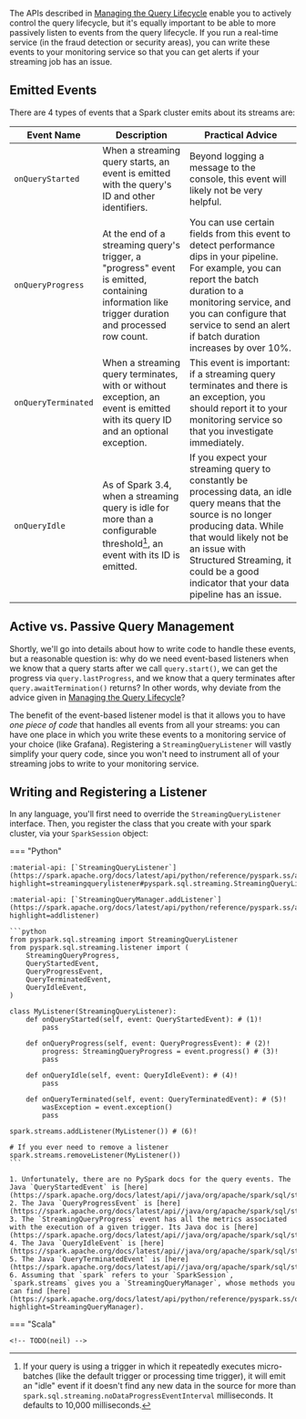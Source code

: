 The APIs described in [Managing the Query Lifecycle](./lifecycle.md) enable you to actively control the query lifecycle, but it's equally important to be able to more passively listen to events from the query lifecycle. If you run a real-time service (in the fraud detection or security areas), you can write these events to your monitoring service so that you can get alerts if your streaming job has an issue.

## Emitted Events

There are 4 types of events that a Spark cluster emits about its streams are:

| Event Name          | Description                                                                                                                                     | Practical Advice                                                                                                                                                                                                                                                                      |
|---------------------|-------------------------------------------------------------------------------------------------------------------------------------------------|---------------------------------------------------------------------------------------------------------------------------------------------------------------------------------------------------------------------------------------------------------------------------------------|
| `onQueryStarted`    | When a streaming query starts, an event is emitted with the query's ID and other identifiers.                                                   | Beyond logging a message to the console, this event will likely not be very helpful.                                                                                                                                                                                                  |
| `onQueryProgress`   | At the end of a streaming query's trigger, a "progress" event is emitted, containing information like trigger duration and processed row count. | You can use certain fields from this event to detect performance dips in your pipeline. For example, you can report the batch duration to a monitoring service, and you can configure that service to send an alert if batch duration increases by over 10%. |
| `onQueryTerminated` | When a streaming query terminates, with or without exception, an event is emitted with its query ID and an optional exception.                  | This event is important: if a streaming query terminates and there is an exception, you should report it to your monitoring service so that you investigate immediately.                                                                                                              |
| `onQueryIdle`       | As of Spark 3.4, when a streaming query is idle for more than a configurable threshold[^1], an event with its ID is emitted.                    | If you expect your streaming query to constantly be processing data, an idle query means that the source is no longer producing data. While that would likely not be an issue with Structured Streaming, it could be a good indicator that your data pipeline has an issue.           |

[^1]:
    If your query is using a trigger in which it repeatedly executes micro-batches (like the default trigger or processing time trigger), it will emit an "idle" event if it doesn't find any new data in the source for more than `spark.sql.streaming.noDataProgressEventInterval` milliseconds. It defaults to 10,000 milliseconds.

## Active vs. Passive Query Management

Shortly, we'll go into details about how to write code to handle these events, but a reasonable question is: why do we need event-based listeners when we know that a query starts after we call `query.start()`, we can get the progress via `query.lastProgress`, and we know that a query terminates after `query.awaitTermination()` returns? In other words, why deviate from the advice given in [Managing the Query Lifecycle](./lifecycle.md)?

The benefit of the event-based listener model is that it allows you to have _one piece of code_ that handles all events from all your streams: you can have one place in which you write these events to a monitoring service of your choice (like Grafana). Registering a `StreamingQueryListener` will vastly simplify your query code, since you won't need to instrument all of your streaming jobs to write to your monitoring service.


## Writing and Registering a Listener

In any language, you'll first need to override the `StreamingQueryListener` interface. Then, you register the class that you create with your spark cluster, via your `SparkSession` object:

=== "Python"

    :material-api: [`StreamingQueryListener`](https://spark.apache.org/docs/latest/api/python/reference/pyspark.ss/api/pyspark.sql.streaming.StreamingQueryListener.html?highlight=streamingquerylistener#pyspark.sql.streaming.StreamingQueryListener)

    :material-api: [`StreamingQueryManager.addListener`](https://spark.apache.org/docs/latest/api/python/reference/pyspark.ss/api/pyspark.sql.streaming.StreamingQueryManager.addListener.html?highlight=addlistener)

    ```python
    from pyspark.sql.streaming import StreamingQueryListener
    from pyspark.sql.streaming.listener import (
        StreamingQueryProgress,
        QueryStartedEvent,
        QueryProgressEvent,
        QueryTerminatedEvent,
        QueryIdleEvent,
    )

    class MyListener(StreamingQueryListener):
        def onQueryStarted(self, event: QueryStartedEvent): # (1)!
            pass

        def onQueryProgress(self, event: QueryProgressEvent): # (2)!
            progress: StreamingQueryProgress = event.progress() # (3)!
            pass

        def onQueryIdle(self, event: QueryIdleEvent): # (4)!
            pass

        def onQueryTerminated(self, event: QueryTerminatedEvent): # (5)!
            wasException = event.exception()
            pass
    
    spark.streams.addListener(MyListener()) # (6)!

    # If you ever need to remove a listener
    spark.streams.removeListener(MyListener())
    ```

    1. Unfortunately, there are no PySpark docs for the query events. The Java `QueryStartedEvent` is [here](https://spark.apache.org/docs/latest/api//java/org/apache/spark/sql/streaming/StreamingQueryListener.QueryStartedEvent.html).
    2. The Java `QueryProgressEvent` is [here](https://spark.apache.org/docs/latest/api//java/org/apache/spark/sql/streaming/StreamingQueryListener.QueryProgressEvent.html).
    3. The `StreamingQueryProgress` event has all the metrics associated with the execution of a given trigger. Its Java doc is [here](https://spark.apache.org/docs/latest/api//java/org/apache/spark/sql/streaming/StreamingQueryProgress.html).
    4. The Java `QueryIdleEvent` is [here](https://spark.apache.org/docs/latest/api//java/org/apache/spark/sql/streaming/StreamingQueryListener.QueryIdleEvent.html).
    5. The Java `QueryTerminatedEvent` is [here](https://spark.apache.org/docs/latest/api//java/org/apache/spark/sql/streaming/StreamingQueryListener.QueryTerminatedEvent.html)
    6. Assuming that `spark` refers to your `SparkSession`, `spark.streams` gives you a `StreamingQueryManager`, whose methods you can find [here](https://spark.apache.org/docs/latest/api/python/reference/pyspark.ss/query_management.html?highlight=StreamingQueryManager).

=== "Scala"

    <!-- TODO(neil) -->
